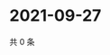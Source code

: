 # 2021-09-27

共 0 条

<!-- BEGIN -->
<!-- 最后更新时间 Mon Sep 27 2021 09:00:37 GMT+0800 (China Standard Time) -->

<!-- END -->

